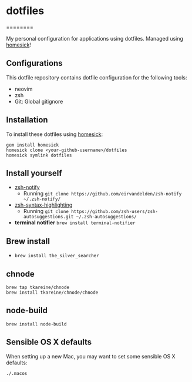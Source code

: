 # dotfiles

========

My personal configuration for applications using dotfiles. Managed using [homesick](https://github.com/technicalpickles/homesick)!

## Configurations

This dotfile repository contains dotfile configuration for the following tools:

* neovim
* zsh
* Git: Global gitignore

## Installation

To install these dotfiles using [homesick](https://github.com/technicalpickles/homesick):

    gem install homesick
    homesick clone <your-github-username>/dotfiles
    homesick symlink dotfiles

## Install yourself

* [zsh-notify](https://github.com/eirvandelden/zsh-notify)
  * Running `git clone https://github.com/eirvandelden/zsh-notify ~/.zsh-notify/`
* [zsh-syntax-highlighting](https://github.com/zsh-users/zsh-autosuggestions)
  * Running `git clone https://github.com/zsh-users/zsh-autosuggestions.git ~/.zsh-autosuggestions/`
* **terminal notifier** `brew install terminal-notifier`

## Brew install

* `brew install the_silver_searcher`

## chnode

    brew tap tkareine/chnode
    brew install tkareine/chnode/chnode

## node-build

    brew install node-build

## Sensible OS X defaults

When setting up a new Mac, you may want to set some sensible OS X defaults:

    ./.macos
